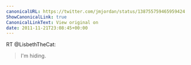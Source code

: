 ```yaml
---
canonicalURL: https://twitter.com/jmjordan/status/138755759465959424
ShowCanonicalLink: true
CanonicalLinkText: View original on
date: 2011-11-21T23:08:45+00:00
---
```

RT @LisbethTheCat:
> I'm hiding.